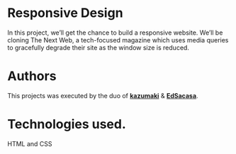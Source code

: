 # Responsive Design

In this project, we’ll get the chance to build a responsive website. We’ll be cloning The Next Web, a tech-focused magazine which uses media queries to gracefully degrade their site as the window size is reduced.

# Authors
This projects was executed by the duo of [**kazumaki**](https://github.com/kazumaki) & [**EdSacasa**](https://github.com/EdSacasa).

# Technologies used.
HTML and CSS
